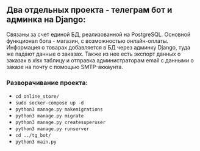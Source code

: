 ## Два отдельных проекта - телеграм бот и админка на Django:
Связаны за счет единой БД, реализованной на PostgreSQL. Основной функционал бота - магазин, с 
возможностью онлайн-оплаты. Информация о товарах добавляется в БД через админку Django, 
туда же падают данные о заказах. Также из нее есть экспорт данных о заказах в xlsx таблицу и
отправка администраторам email с данными о заказе на почту с помощью SMTP-аккаунта.

### Разворачивание проекта:
* ``` cd online_store/ ```
* ``` sudo socker-compose up -d ```
* ``` python3 manage.py makemigrations ```
* ``` python3 manage.py migrate ```
* ``` python3 manage.py createsuperuser ```
* ``` python3 manage.py runserver ```
* ``` cd ../tg_bot/ ```
* ``` python3 main.py ```